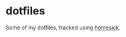 dotfiles
========

Some of my dotfiles, tracked using [homesick](https://github.com/technicalpickles/homesick).
